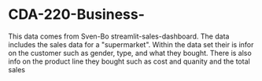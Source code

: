 # CDA-220-Business-

This data comes from Sven-Bo streamlit-sales-dashboard. The data includes the sales data for a "supermarket". Within the data set their is infor on the customer such as gender, type, and what they bought. There is also info on the product line they bought such as cost and quanity and the total sales 
